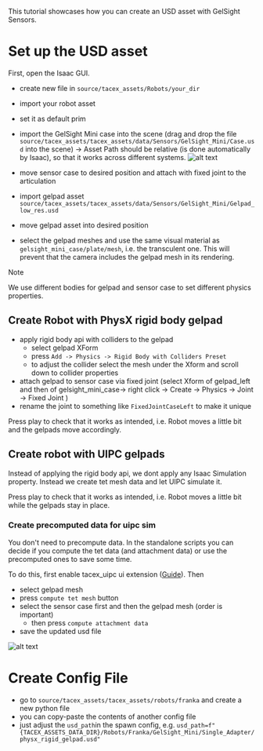 This tutorial showcases how you can create an USD asset with GelSight Sensors.


# Set up the USD asset
First, open the Isaac GUI.

- create new file in `source/tacex_assets/Robots/your_dir`
- import your robot asset
- set it as default prim
- import the GelSight Mini case into the scene (drag and drop the file `source/tacex_assets/tacex_assets/data/Sensors/GelSight_Mini/Case.usd` into the scene)
-> Asset Path should be relative (is done automatically by Isaac), so that it works across different systems.
![alt text](image-1.png)

- move sensor case to desired position and attach with fixed joint to the articulation
- import gelpad asset `source/tacex_assets/tacex_assets/data/Sensors/GelSight_Mini/Gelpad_low_res.usd`
- move gelpad asset into desired position
- select the gelpad meshes and use the same visual material as `gelsight_mini_case/plate/mesh`, i.e. the transculent one. This will prevent that the camera includes the gelpad mesh in its rendering.

>[!NOTE]
> We use different bodies for gelpad and sensor case to set different physics properties.

## Create Robot with PhysX rigid body gelpad
- apply rigid body api with colliders to the gelpad
  - select gelpad XForm
  - press `Add -> Physics -> Rigid Body with Colliders Preset`
  - to adjust the collider select the mesh under the Xform and scroll down to collider properties
- attach gelpad to sensor case via fixed joint (select Xform of gelpad_left and then of gelsight_mini_case-> right click -> Create -> Physics -> Joint -> Fixed Joint )
- rename the joint to something like `FixedJointCaseLeft` to make it unique

Press play to check that it works as intended, i.e. Robot moves a little bit and the gelpads move accordingly.

## Create robot with UIPC gelpads
Instead of applying the rigid body api, we dont apply any Isaac Simulation property.
Instead we create tet mesh data and let UIPC simulate it.

Press play to check that it works as intended, i.e. Robot moves a little bit while the gelpads stay in place.


### Create precomputed data for uipc sim
You don't need to precompute data. In the standalone scripts you can decide if you compute the tet data (and attachment data) or use the precomputed ones to save some time.

To do this, first enable tacex_uipc ui extension ([Guide](https://git.ias.informatik.tu-darmstadt.de/tactile-sensing/tacex#setup-as-omniverse-extension-optional)).
Then
- select gelpad mesh
- press `compute tet mesh` button
- select the sensor case first and then the gelpad mesh (order is important)
  - then press `compute attachment data`
- save the updated usd file

![alt text](image.png)

# Create Config File
- go to `source/tacex_assets/tacex_assets/robots/franka` and create a new python file
- you can copy-paste the contents of another config file
- just adjust the `usd_path`in the spawn config, e.g.
`usd_path=f"{TACEX_ASSETS_DATA_DIR}/Robots/Franka/GelSight_Mini/Single_Adapter/physx_rigid_gelpad.usd"`
